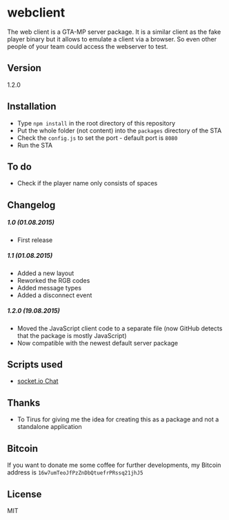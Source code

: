 # webclient

The web client is a GTA-MP server package.
It is a similar client as the fake player binary but it allows to emulate a client via a browser.
So even other people of your team could access the webserver to test.

## Version

1.2.0

## Installation

  - Type `npm install` in the root directory of this repository
  - Put the whole folder (not content) into the `packages` directory of the STA
  - Check the `config.js` to set the port - default port is `8080`
  - Run the STA

## To do

 - Check if the player name only consists of spaces

## Changelog

##### 1.0 (01.08.2015)
 - First release

##### 1.1 (01.08.2015)
 - Added a new layout
 - Reworked the RGB codes
 - Added message types
 - Added a disconnect event

##### 1.2.0 (19.08.2015)
 - Moved the JavaScript client code to a separate file (now GitHub detects that the package is mostly JavaScript)
 - Now compatible with the newest default server package

## Scripts used
 - [socket.io Chat](http://socket.io/get-started/chat/)

## Thanks
 - To Tirus for giving me the idea for creating this as a package and not a standalone application

##  Bitcoin
If you want to donate me some coffee for further developments, my Bitcoin address is `16w7umTeoJfPzZnDbQtuefrPRssq21jhJ5`

License
----

MIT
